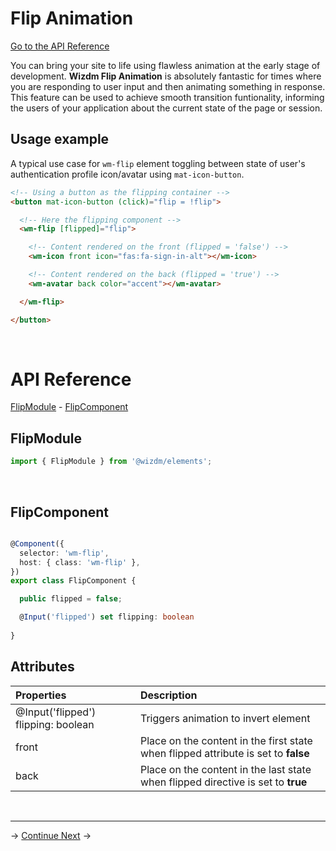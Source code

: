 

# Flip Animation

[Go to the API Reference](#api-reference)

You can bring your site to life using flawless animation at the early stage of development. **Wizdm Flip Animation** is absolutely fantastic for times where you are responding to user input and then animating something in response. This feature can be used to achieve smooth transition funtionality, informing the users of your application about the current state of the page or session.

## Usage example
A typical use case for  `wm-flip` element toggling between state of user's authentication profile icon/avatar using `mat-icon-button`.

```html
<!-- Using a button as the flipping container -->
<button mat-icon-button (click)="flip = !flip">

  <!-- Here the flipping component -->
  <wm-flip [flipped]="flip">

    <!-- Content rendered on the front (flipped = 'false') -->
    <wm-icon front icon="fas:fa-sign-in-alt"></wm-icon>

    <!-- Content rendered on the back (flipped = 'true') -->
    <wm-avatar back color="accent"></wm-avatar>

  </wm-flip>

</button>
```

&nbsp;  

# API Reference
[FlipModule](#flipmodule) - [FlipComponent](#flipcomponent) 


## FlipModule 
```typescript
import { FlipModule } from '@wizdm/elements';

```

&nbsp;  

## FlipComponent
```typescript

@Component({
  selector: 'wm-flip',
  host: { class: 'wm-flip' },
})
export class FlipComponent {

  public flipped = false;

  @Input('flipped') set flipping: boolean
  
}

```

## Attributes

| **Properties**                        | **Description**                                                                            |
| :------------------------------------ | :----------------------------------------------------------------------------------------- |
| @Input('flipped') flipping: boolean | Triggers animation to invert element                                                       |
| front                               | Place on the content in the first state when flipped attribute is set to **false** |
| back                                | Place  on the content in the last state when flipped directive is set to **true**   |
  
&nbsp; 

--- 
->
[Continue Next](docs/toc?go=next) 
->
